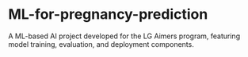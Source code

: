 # ML-for-pregnancy-prediction
A ML-based AI project developed for the LG Aimers program, featuring model training, evaluation, and deployment components.
